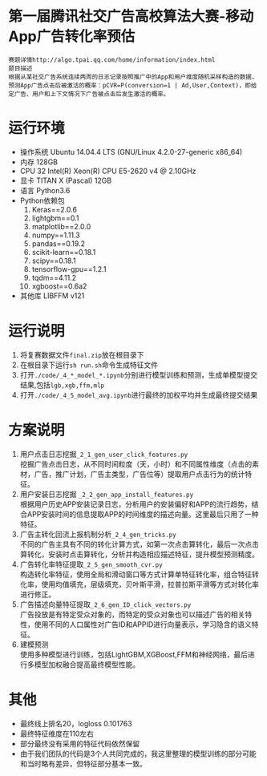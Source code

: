 # 第一届腾讯社交广告高校算法大赛-移动App广告转化率预估
    赛题详情http://algo.tpai.qq.com/home/information/index.html  
    题目描述
    根据从某社交广告系统连续两周的日志记录按照推广中的App和用户维度随机采样构造的数据，预测App广告点击后被激活的概率：pCVR=P(conversion=1 | Ad,User,Context)，即给定广告、用户和上下文情况下广告被点击后发生激活的概率。
# 运行环境
- 操作系统 Ubuntu 14.04.4 LTS (GNU/Linux 4.2.0-27-generic x86_64)
- 内存 128GB
- CPU 32  Intel(R) Xeon(R) CPU E5-2620 v4 @ 2.10GHz
- 显卡 TITAN X (Pascal) 12GB
- 语言 Python3.6
- Python依赖包
  1. Keras==2.0.6  
  2. lightgbm==0.1  
  3. matplotlib==2.0.0  
  4. numpy==1.11.3  
  5. pandas==0.19.2  
  6. scikit-learn==0.18.1  
  7. scipy==0.18.1  
  8. tensorflow-gpu==1.2.1  
  9. tqdm==4.11.2  
  10. xgboost==0.6a2  
- 其他库
  LIBFFM v121
# 运行说明
1. 将复赛数据文件`final.zip`放在根目录下
2. 在根目录下运行`sh run.sh`命令生成特征文件
3. 打开`./code/_4_*_model_*.ipynb`分别进行模型训练和预测，生成单模型提交结果,包括`lgb,xgb,ffm,mlp`
4. 打开`./code/_4_5_model_avg.ipynb`进行最终的加权平均并生成最终提交结果
# 方案说明

1. 用户点击日志挖掘`_2_1_gen_user_click_features.py`  
挖掘广告点击日志，从不同时间粒度（天，小时）和不同属性维度（点击的素材，广告，推广计划，广告主类型，广告位等）提取用户点击行为的统计特征。
2. 用户安装日志挖掘 `_2_2_gen_app_install_features.py`  
根据用户历史APP安装记录日志，分析用户的安装偏好和APP的流行趋势，结合APP安装时间的信息提取APP的时间维度的描述向量。这里最后只用了一种特征。
3. 广告主转化回流上报机制分析`_2_4_gen_tricks.py`  
不同的广告主具有不同的转化计算方式，如第一次点击算转化，最后一次点击算转化，安装时点击算转化，分析并构造相应描述特征，提升模型预测精度。
4. 广告转化率特征提取`_2_5_gen_smooth_cvr.py`  
构造转化率特征，使用全局和滑动窗口等方式计算单特征转化率，组合特征转化率，使用均值填充，层级填充，贝叶斯平滑，拉普拉斯平滑等方式对转化率进行修正。
5. 广告描述向量特征提取`_2_6_gen_ID_click_vectors.py`  
广告投放是有特定受众对象的，而特定的受众对象也可以描述广告的相关特性，使用不同的人口属性对广告ID和APPID进行向量表示，学习隐含的语义特征。
6. 建模预测  
使用多种模型进行训练，包括LightGBM,XGBoost,FFM和神经网络，最后进行多模型加权融合提高最终模型性能。  

# 其他
- 最终线上排名20，logloss 0.101763
- 最终特征维度在110左右
- 部分最终没有采用的特征代码依然保留
- 由于我们团队的代码是3个人共同完成的，我这里整理的模型训练的部分可能和当时略有差异，但特征部分基本一致。